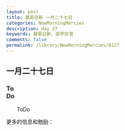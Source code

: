 ```yaml
---
layout: post
title: 晨恩日新 一月二十七日
categories: NewMorningMercies
description: day 27
keywords: 晨恩日新，保罗区普
comments: false
permalink: /library/NewMorningMercies/0127
---
```


## 一月二十七日

### To <br> Do

&emsp;&emsp;ToDo

更多的信息和勉励：[]()
